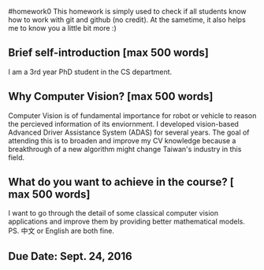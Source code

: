 #homework0
This homework is simply used to check if all students know how to work with git and github (no credit).
At the sametime, it also helps me to know you a little bit more :)

## Brief self-introduction [max 500 words]
I am a 3rd year PhD student in the CS department.


## Why Computer Vision? [max 500 words]
Computer Vision is of fundamental importance for robot or vehicle to reason the percieved information of its enviornment.
I developed vision-based Advanced Driver Assistance System (ADAS) for several years.
The goal of attending this is to broaden and improve my CV knowledge because a breakthrough of a new algorithm might change Taiwan's industry in this field. 

## What do you want to achieve in the course? [ max 500 words]
I want to go through the detail of some classical computer vision applications and improve them by providing better mathematical models.  
PS. 中文 or English are both fine.

## Due Date: Sept. 24, 2016
